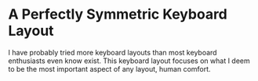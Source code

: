 # A Perfectly Symmetric Keyboard Layout
I have probably tried more keyboard layouts than most keyboard enthusiasts even know exist. This keyboard layout focuses on what I deem to be the most important aspect of any layout, human comfort. 


